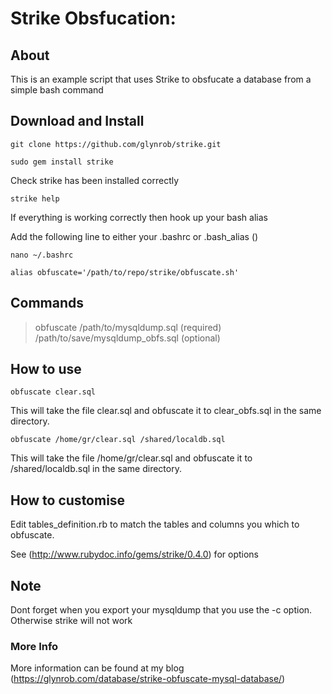 # Strike Obsfucation:

## About
This is an example script that uses Strike to obsfucate a database from a simple bash command


## Download and Install
```git clone https://github.com/glynrob/strike.git```

```sudo gem install strike```

Check strike has been installed correctly

```strike help```

If everything is working correctly then hook up your bash alias

Add the following line to either your .bashrc or .bash_alias ()

```nano ~/.bashrc```

```alias obfuscate='/path/to/repo/strike/obfuscate.sh'```

## Commands
> obfuscate /path/to/mysqldump.sql (required) /path/to/save/mysqldump_obfs.sql (optional)

## How to use
```obfuscate clear.sql```

This will take the file clear.sql and obfuscate it to clear_obfs.sql in the same directory.

```obfuscate /home/gr/clear.sql /shared/localdb.sql```

This will take the file /home/gr/clear.sql and obfuscate it to /shared/localdb.sql in the same directory.

## How to customise
Edit tables_definition.rb to match the tables and columns you which to obfuscate.

See (http://www.rubydoc.info/gems/strike/0.4.0) for options

## Note
Dont forget when you export your mysqldump that you use the -c option. Otherwise strike will not work

### More Info
More information can be found at my blog (https://glynrob.com/database/strike-obfuscate-mysql-database/)
